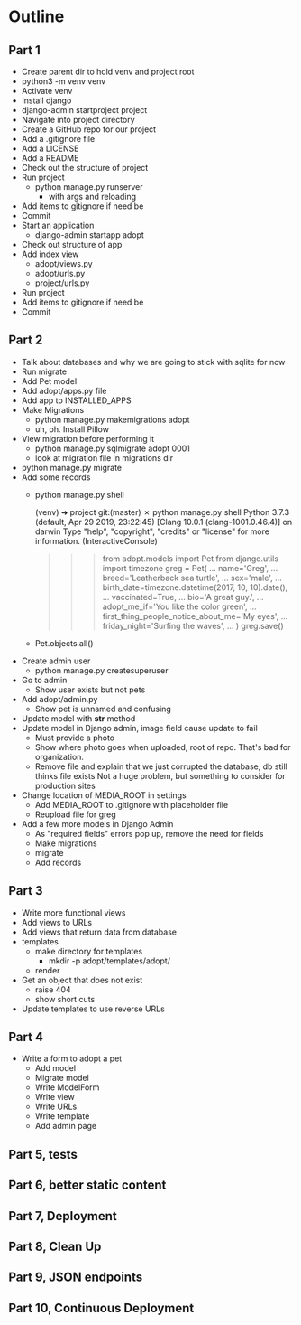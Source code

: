 # Outline

## Part 1
- Create parent dir to hold venv and project root
- python3 -m venv venv
- Activate venv
- Install django
- django-admin startproject project
- Navigate into project directory
- Create a GitHub repo for our project
- Add a .gitignore file
- Add a LICENSE
- Add a README
- Check out the structure of project
- Run project
  - python manage.py runserver
      - with args and reloading
- Add items to gitignore if need be
- Commit
- Start an application
  -  django-admin startapp adopt
- Check out structure of app
- Add index view
  - adopt/views.py
  - adopt/urls.py
  - project/urls.py
- Run project
- Add items to gitignore if need be
- Commit

## Part 2
- Talk about databases and why we are going to stick with sqlite for now
- Run migrate
- Add Pet model
- Add adopt/apps.py file
- Add app to INSTALLED_APPS
- Make Migrations
  - python manage.py makemigrations adopt
  - uh, oh. Install Pillow
- View migration before performing it
  - python manage.py sqlmigrate adopt 0001
  - look at migration file in migrations dir
- python manage.py migrate
- Add some records
  - python manage.py shell

	(venv) ➜  project git:(master) ✗ python manage.py shell
	Python 3.7.3 (default, Apr 29 2019, 23:22:45)
	[Clang 10.0.1 (clang-1001.0.46.4)] on darwin
	Type "help", "copyright", "credits" or "license" for more information.
	(InteractiveConsole)
	>>> from adopt.models import Pet
	>>> from django.utils import timezone
	>>> greg = Pet(
	...   name='Greg',
	...   breed='Leatherback sea turtle',
	...   sex='male',
	...   birth_date=timezone.datetime(2017, 10, 10).date(),
	...   vaccinated=True,
	...   bio='A      great    guy.',
	...   adopt_me_if='You like the color green',
	...   first_thing_people_notice_about_me='My eyes',
	...   friday_night='Surfing the waves',
	... )
	>>> greg.save()

  - Pet.objects.all()
- Create admin user
  - python manage.py createsuperuser
- Go to admin
  - Show user exists but not pets
- Add adopt/admin.py
  - Show pet is unnamed and confusing
- Update model with __str__ method
- Update model in Django admin, image field cause update to fail
  - Must provide a photo
  - Show where photo goes when uploaded, root of repo. That's bad for organization.
  - Remove file and explain that we just corrupted the database, db still thinks file exists
    Not a huge problem, but something to consider for production sites
- Change location of MEDIA_ROOT in settings
  - Add MEDIA_ROOT to .gitignore with placeholder file
  - Reupload file for greg
- Add a few more models in Django Admin
  - As "required fields" errors pop up, remove the need for fields
  - Make migrations
  - migrate
  - Add records

## Part 3
- Write more functional views
- Add views to URLs
- Add views that return data from database
- templates
  - make directory for templates
    - mkdir -p adopt/templates/adopt/
  - render
- Get an object that does not exist
  - raise 404
  - show short cuts
- Update templates to use reverse URLs

## Part 4
- Write a form to adopt a pet
  - Add model
  - Migrate model
  - Write ModelForm
  - Write view
  - Write URLs
  - Write template
  - Add admin page

## Part 5, tests


## Part 6, better static content


## Part 7, Deployment


## Part 8, Clean Up


## Part 9, JSON endpoints


## Part 10, Continuous Deployment
